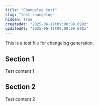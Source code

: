 ```yaml
---
title: "Changelog test"
slug: "test-changelog"
hidden: true
createdAt: "2025-06-11t09:00:09.698z"
updatedAt: "2025-06-11t09:00:09.698z"
---
```


This is a test file for changelog generation.

## Section 1
Test content 1

## Section 2
Test content 2
